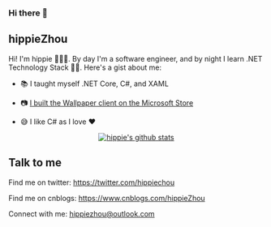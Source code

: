 ### Hi there 👋

<!--
**hippieZhou/hippieZhou** is a ✨ _special_ ✨ repository because its `README.md` (this file) appears on your GitHub profile.

Here are some ideas to get you started:

- 🔭 I’m currently working on ...
- 🌱 I’m currently learning ...
- 👯 I’m looking to collaborate on ...
- 🤔 I’m looking for help with ...
- 💬 Ask me about ...
- 📫 How to reach me: ...
- 😄 Pronouns: ...
- ⚡ Fun fact: ...
-->

## hippieZhou

Hi! I'm hippie 🙋🏽‍♂️. By day I'm a software engineer, and by night I learn .NET Technology Stack 🙌🏽. Here's a gist about me:

* 📚 I taught myself .NET Core, C#, and XAML
* 📷 [I built the Wallpaper client on the Microsoft Store](https://www.microsoft.com/en-us/p/attention-for-uwp/9nc82mfx4btz)

* 😅 I like C# as I love ❤️

<div align=center>

[![hippie's github stats](https://github-readme-stats.vercel.app/api?username=hippiezhou)](https://github.com/anuraghazra/github-readme-stats)

</div>

## Talk to me
Find me on twitter: https://twitter.com/hippiechou

Find me on cnblogs: https://www.cnblogs.com/hippieZhou

Connect with me: [hippiezhou@outlook.com](mailto:hippiezhou@outlook.com)
